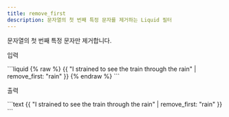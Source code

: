 ```yaml
---
title: remove_first
description: 문자열의 첫 번째 특정 문자를 제거하는 Liquid 필터
---
```


문자열의 첫 번째 특정 문자만 제거합니다.

<p class="code-label">입력</p>
```liquid
{% raw %}
{{ "I strained to see the train through the rain" | remove_first: "rain" }}
{% endraw %}
```

<p class="code-label">출력</p>
```text
{{ "I strained to see the train through the rain" | remove_first: "rain" }}
```
